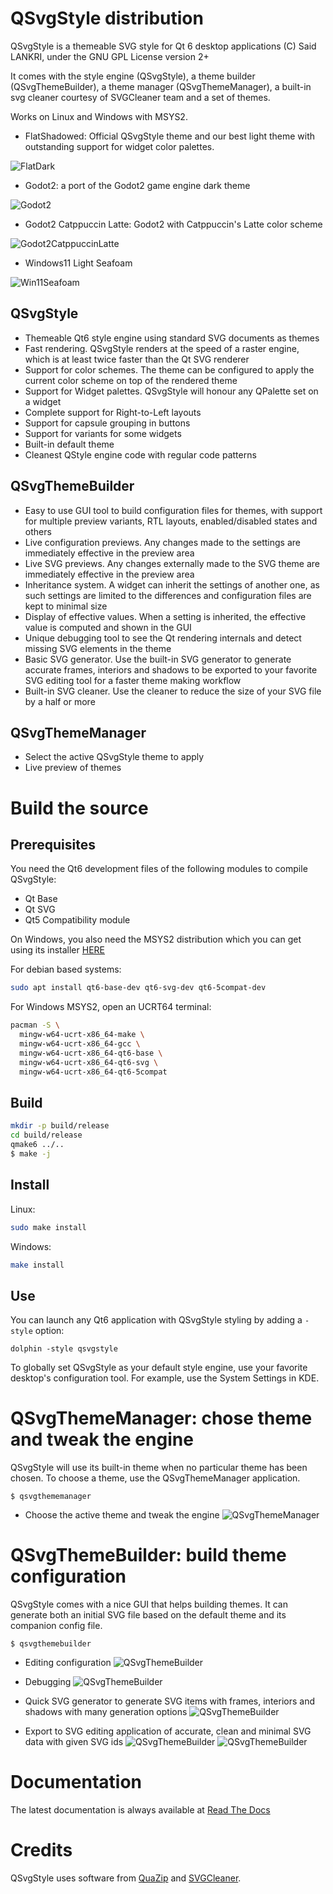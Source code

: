 # QSvgStyle distribution

QSvgStyle is a themeable SVG style for Qt 6 desktop applications
(C) Said LANKRI, under the GNU GPL License version 2+

It comes with the style engine (QSvgStyle), a theme builder (QSvgThemeBuilder),
 a theme manager (QSvgThemeManager), a built-in svg cleaner courtesy of
 SVGCleaner team and a set of themes.
 
Works on Linux and Windows with MSYS2.

- FlatShadowed: Official QSvgStyle theme and our best light theme with 
outstanding support for widget color palettes.

![FlatDark](themes/FlatShadowed/FlatShadowed.png)


- Godot2: a port of the Godot2 game engine dark theme

![Godot2](themes/godot2/godot2.png)


- Godot2 Catppuccin Latte: Godot2 with Catppuccin's Latte color scheme

![Godot2CatppuccinLatte](themes/godot-catppuccin-latte/godot-catppuccin-latte.png)

- Windows11 Light Seafoam

![Win11Seafoam](themes/win11-light-seafoam/win11-light-seafoam.png)

## QSvgStyle
- Themeable Qt6 style engine using standard SVG documents as themes
- Fast rendering. QSvgStyle renders at the speed of a raster engine, which
  is at least twice faster than the Qt SVG renderer
- Support for color schemes. The theme can be configured to apply the current
  color scheme on top of the rendered theme
- Support for Widget palettes. QSvgStyle will honour any QPalette set on a widget
- Complete support for Right-to-Left layouts
- Support for capsule grouping in buttons
- Support for variants for some widgets
- Built-in default theme
- Cleanest QStyle engine code with regular code patterns

## QSvgThemeBuilder
- Easy to use GUI tool to build configuration files for themes, with support
  for multiple preview variants, RTL layouts, enabled/disabled states and others
- Live configuration previews. Any changes made to the settings are
  immediately effective in the preview area
- Live SVG previews. Any changes externally made to the SVG theme are
  immediately effective in the preview area
- Inheritance system. A widget can inherit the settings of another
  one, as such settings are limited to the differences and configuration
  files are kept to minimal size
- Display of effective values. When a setting is inherited, the effective
  value is computed and shown in the GUI
- Unique debugging tool to see the Qt rendering internals and detect missing
  SVG elements in the theme
- Basic SVG generator. Use the built-in SVG generator to generate
  accurate frames, interiors and shadows to be exported to your favorite SVG
  editing tool for a faster theme making workflow
- Built-in SVG cleaner. Use the cleaner to reduce the size of your SVG file
  by a half or more

## QSvgThemeManager
- Select the active QSvgStyle theme to apply
- Live preview of themes

# Build the source

## Prerequisites

You need the Qt6 development files of the following modules to compile QSvgStyle:
- Qt Base
- Qt SVG
- Qt5 Compatibility module

On Windows, you also need the MSYS2 distribution which you can get using its
installer [HERE](https://www.msys2.org/)

For debian based systems:

```bash
sudo apt install qt6-base-dev qt6-svg-dev qt6-5compat-dev
```

For Windows MSYS2, open an UCRT64 terminal:

```bash
pacman -S \
  mingw-w64-ucrt-x86_64-make \
  mingw-w64-ucrt-x86_64-gcc \
  mingw-w64-ucrt-x86_64-qt6-base \
  mingw-w64-ucrt-x86_64-qt6-svg \
  mingw-w64-ucrt-x86_64-qt6-5compat
```

## Build

```bash
mkdir -p build/release
cd build/release
qmake6 ../..
$ make -j
```

## Install

Linux:

```bash
sudo make install
```

Windows:

```bash
make install
```

## Use

You can launch any Qt6 application with QSvgStyle styling by adding a `-style` option:

```
dolphin -style qsvgstyle
```

To globally set QSvgStyle as your default style engine, use your favorite
desktop's configuration tool. For example, use the System Settings in KDE.

# QSvgThemeManager: chose theme and tweak the engine

QSvgStyle will use its built-in theme when no particular theme has been chosen.
To choose a theme, use the QSvgThemeManager application.

```
$ qsvgthememanager
```

- Choose the active theme and tweak the engine
![QSvgThemeManager](screenshots/thememanager1.jpg)

# QSvgThemeBuilder: build theme configuration

QSvgStyle comes with a nice GUI that helps building themes.
It can generate both an initial SVG file based on the default theme and its
companion config file.

```
$ qsvgthemebuilder
```

- Editing configuration
![QSvgThemeBuilder](screenshots/themebuilder1.jpg)

- Debugging
![QSvgThemeBuilder](screenshots/themebuilder2.jpg)

- Quick SVG generator to generate SVG items with frames, interiors and shadows
  with many generation options
![QSvgThemeBuilder](screenshots/themebuilder4.jpg)

- Export to SVG editing application of accurate, clean and minimal SVG data with
  given SVG ids
![QSvgThemeBuilder](screenshots/themebuilder5.jpg)
![QSvgThemeBuilder](screenshots/themebuilder6.jpg)

# Documentation

The latest documentation is always available at [Read The Docs](http://qsvgstyle.readthedocs.io/en/latest)

# Credits

QSvgStyle uses software from [QuaZip](https://github.com/stachenov/quazip) and [SVGCleaner](https://github.com/RazrFalcon/svgcleaner/tree/b827305).

